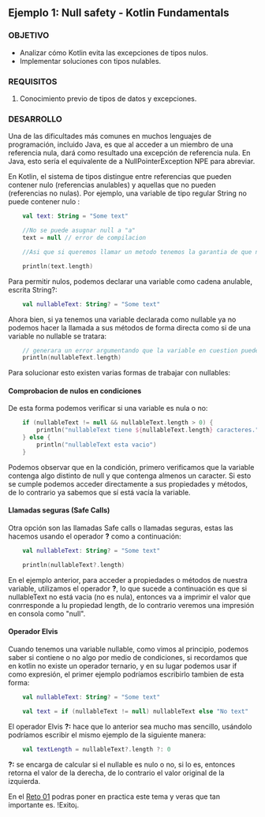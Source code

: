 ## Ejemplo 1: Null safety - Kotlin Fundamentals

### OBJETIVO

- Analizar cómo Kotlin evita las excepciones de tipos nulos.
- Implementar soluciones con tipos nulables.

### REQUISITOS

1. Conocimiento previo de tipos de datos y excepciones.

### DESARROLLO

Una de las dificultades más comunes en muchos lenguajes de programación, incluido Java, es que al acceder a un miembro de una referencia nula, dará como resultado una excepción de referencia nula. En Java, esto sería el equivalente de a NullPointerException NPE para abreviar.

En Kotlin, el sistema de tipos distingue entre referencias que pueden contener nulo (referencias anulables) y aquellas que no pueden (referencias no nulas). Por ejemplo, una variable de tipo regular String no puede contener nulo :

```kotlin
    val text: String = "Some text"

    //No se puede asugnar null a "a"
    text = null // error de compilacion

    //Asi que si queremos llamar un metodo tenemos la garantia de que no tendremos un NPE

    println(text.length)
```

Para permitir nulos, podemos declarar una variable como cadena anulable, escrita String?:

```kotlin
    val nullableText: String? = "Some text"
```

Ahora bien, si ya tenemos una variable declarada como nullable ya no podemos hacer la llamada a sus métodos de forma directa como si de una variable no nullable se tratara:

```kotlin
    // generara un error argumentando que la variable en cuestion puede ser nula
    println(nullableText.length)
```

Para solucionar esto existen varias formas de trabajar con nullables:

#### Comprobacion de nulos en condiciones

De esta forma podemos verificar si una variable es nula o no:

```kotlin
    if (nullableText != null && nullableText.length > 0) {
        println("nullableText tiene ${nullableText.length} caracteres.")
    } else {
        println("nullableText esta vacio")
    }
```

Podemos observar que en la condición, primero verificamos que la variable contenga algo distinto de null y que contenga almenos un caracter. Si esto se cumple podemos acceder directamente a sus propiedades y métodos, de lo contrario ya sabemos que sí está vacía la variable.

#### Llamadas seguras (Safe Calls)

Otra opción son las llamadas Safe calls o llamadas seguras, estas las hacemos usando el operador **?** como a continuación:

```kotlin
    val nullableText: String? = "Some text"

    println(nullableText?.length)
```

En el ejemplo anterior, para acceder a propiedades o métodos de nuestra variable, utilizamos el operador **?**, lo que sucede a continuación es que si nullableText no está vacia (no es nula), entonces va a imprimir el valor que conrresponde a lu propiedad length, de lo contrario veremos una impresión en consola como "null".

#### Operador Elvis

Cuando tenemos una variable nullable, como vimos al principio, podemos saber si contiene o no algo por medio de condiciones, si recordamos que en kotlin no existe un operador ternario, y en su lugar podemos usar if como expresión, el primer ejemplo podríamos escribirlo tambien de esta forma: 

```kotlin
    val nullableText: String? = "Some text"

    val text = if (nullableText != null) nullableText else "No text"
```

El operador Elvis **?:** hace que lo anterior sea mucho mas sencillo, usándolo podríamos escribir el mismo ejemplo de la siguiente manera:

```kotlin
    val textLength = nullableText?.length ?: 0
```

**?:** se encarga de calcular si el nullable es nulo o no, si lo es, entonces retorna el valor de la derecha, de lo contrario el valor original de la izquierda.

En el [Reto 01](/../../tree/master/Sesion-07/Reto-01/) podras poner en practica este tema y veras que tan importante es. !Exito¡.
